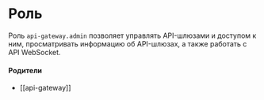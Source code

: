 # Роль

Роль `api-gateway.admin` позволяет управлять API-шлюзами и доступом к ним, просматривать информацию об API-шлюзах, а также работать с API WebSocket.


#### Родители

- [[api-gateway]]
